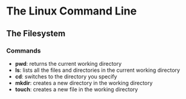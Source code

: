 # The Linux Command Line

## The Filesystem
### Commands
  - **pwd**: returns the current working directory
  - **ls**: lists all the files and directories in the current working directory
  - **cd**: switches to the directory you specify
  - **mkdir**: creates a new directory in the working directory
  - **touch**: creates a new file in the working directory
